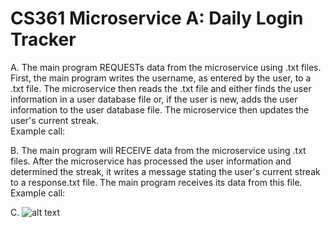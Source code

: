 # CS361 Microservice A: Daily Login Tracker
A. The main program REQUESTs data from the microservice using .txt files. First, the main program writes the username, as entered by the user, to a .txt file. The microservice then reads the .txt file and either finds the user information in a user database file or, if the user is new, adds the user information to the user database file. The microservice then updates the user's current streak.<br>
Example call:
  
B. The main program will RECEIVE data from the microservice using .txt files. After the microservice has processed the user information and determined the streak, it writes a message stating the user's current streak to a response.txt file. The main program receives its data from this file.<br>
Example call:

C. ![alt text](https://i.imgur.com/AbXunGQ.png)

